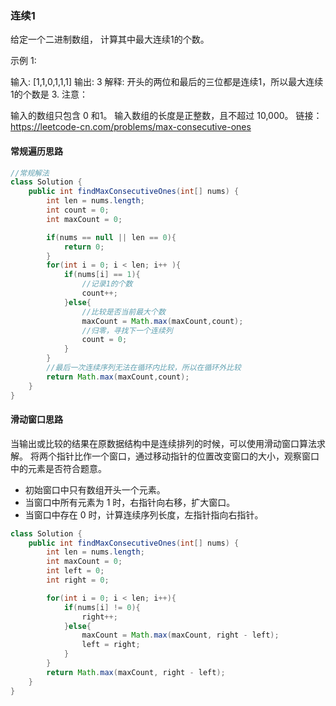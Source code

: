 ### 连续1

给定一个二进制数组， 计算其中最大连续1的个数。

示例 1:

输入: [1,1,0,1,1,1]
输出: 3
解释: 开头的两位和最后的三位都是连续1，所以最大连续1的个数是 3.
注意：

输入的数组只包含 0 和1。
输入数组的长度是正整数，且不超过 10,000。
链接：https://leetcode-cn.com/problems/max-consecutive-ones

#### 常规遍历思路

```java
//常规解法
class Solution {
    public int findMaxConsecutiveOnes(int[] nums) {
        int len = nums.length;
        int count = 0;
        int maxCount = 0;

        if(nums == null || len == 0){
            return 0;
        }
        for(int i = 0; i < len; i++ ){
            if(nums[i] == 1){
                //记录1的个数
                count++;
            }else{
                //比较是否当前最大个数
                maxCount = Math.max(maxCount,count);
                //归零，寻找下一个连续列
                count = 0;
            }
        }
        //最后一次连续序列无法在循环内比较，所以在循环外比较
        return Math.max(maxCount,count);
    }
}
```



#### 滑动窗口思路

当输出或比较的结果在原数据结构中是连续排列的时候，可以使用滑动窗口算法求解。
将两个指针比作一个窗口，通过移动指针的位置改变窗口的大小，观察窗口中的元素是否符合题意。

- 初始窗口中只有数组开头一个元素。
- 当窗口中所有元素为 1 时，右指针向右移，扩大窗口。
- 当窗口中存在 0 时，计算连续序列长度，左指针指向右指针。

```java
class Solution {
    public int findMaxConsecutiveOnes(int[] nums) {
        int len = nums.length;
        int maxCount = 0;
        int left = 0;
        int right = 0;

        for(int i = 0; i < len; i++){
            if(nums[i] != 0){
                right++;
            }else{
                maxCount = Math.max(maxCount, right - left);
                left = right;
            }
        }
        return Math.max(maxCount, right - left);
    }
}
```

